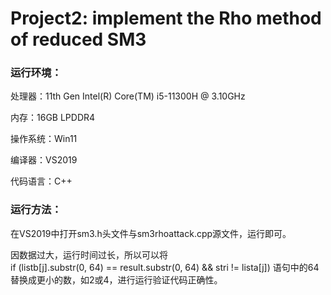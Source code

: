 # Project2: implement the Rho method of reduced SM3

### 运行环境：

处理器：11th Gen Intel(R) Core(TM) i5-11300H @ 3.10GHz

内存：16GB LPDDR4

操作系统：Win11

编译器：VS2019

代码语言：C++

### 运行方法：

在VS2019中打开sm3.h头文件与sm3rhoattack.cpp源文件，运行即可。

因数据过大，运行时间过长，所以可以将if (listb[j].substr(0, 64) == result.substr(0, 64) && stri != lista[j]) 语句中的64替换成更小的数，如2或4，进行运行验证代码正确性。
